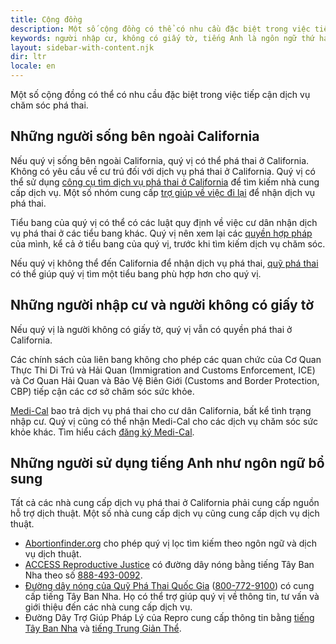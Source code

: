 ```yaml
---
title: Cộng đồng
description: Một số cộng đồng có thể có nhu cầu đặc biệt trong việc tiếp cận dịch vụ chăm sóc phá thai.
keywords: người nhập cư, không có giấy tờ, tiếng Anh là ngôn ngữ thứ hai
layout: sidebar-with-content.njk
dir: ltr
locale: en
---
```

Một số cộng đồng có thể có nhu cầu đặc biệt trong việc tiếp cận dịch vụ chăm sóc phá thai.

## Những người sống bên ngoài California

Nếu quý vị sống bên ngoài California, quý vị có thể phá thai ở California. Không có yêu cầu về cư trú đối với dịch vụ phá thai ở California. Quý vị có thể sử dụng [công cụ tìm dịch vụ phá thai ở California](/find-a-provider/) để tìm kiếm nhà cung cấp dịch vụ. Một số nhóm cung cấp [trợ giúp về việc đi lại](/getting-an-abortion/planning/#travel-or-childcare) để nhận dịch vụ phá thai.

Tiểu bang của quý vị có thể có các luật quy định về việc cư dân nhận dịch vụ phá thai ở các tiểu bang khác. Quý vị nên xem lại các [quyền hợp pháp](/your-rights/your-legal-right-to-an-abortion/) của mình, kể cả ở tiểu bang của quý vị, trước khi tìm kiếm dịch vụ chăm sóc.

Nếu quý vị không thể đến California để nhận dịch vụ phá thai, [quỹ phá thai](https://abortionfunds.org/need-abortion/) có thể giúp quý vị tìm một tiểu bang phù hợp hơn cho quý vị.

## Những người nhập cư và người không có giấy tờ

Nếu quý vị là người không có giấy tờ, quý vị vẫn có quyền phá thai ở California.

Các chính sách của liên bang không cho phép các quan chức của Cơ Quan Thực Thi Di Trú và Hải Quan (Immigration and Customs Enforcement, ICE) và Cơ Quan Hải Quan và Bảo Vệ Biên Giới (Customs and Border Protection, CBP) tiếp cận các cơ sở chăm sóc sức khỏe.

[Medi-Cal](https://www.dhcs.ca.gov/services/medi-cal/pages/whatismedi-cal.aspx) bao trả dịch vụ phá thai cho cư dân California, bất kể tình trạng nhập cư. Quý vị cũng có thể nhận Medi-Cal cho các dịch vụ chăm sóc sức khỏe khác. Tìm hiểu cách [đăng ký Medi-Cal](/getting-an-abortion/how-to-pay-for-an-abortion/#medi-cal).

## Những người sử dụng tiếng Anh như ngôn ngữ bổ sung

Tất cả các nhà cung cấp dịch vụ phá thai ở California phải cung cấp nguồn hỗ trợ dịch thuật. Một số nhà cung cấp dịch vụ cũng cung cấp dịch vụ dịch thuật.

- [Abortionfinder.org](https://www.abortionfinder.org/) cho phép quý vị lọc tìm kiếm theo ngôn ngữ và dịch vụ dịch thuật.
- [ACCESS Reproductive Justice](https://accessrj.org/case-study/access-reproductive-justice-healthline/) có đường dây nóng bằng tiếng Tây Ban Nha theo số <a href="tel:+1-888-493-0092">888-493-0092</a>.
- [Đường dây nóng của Quỹ Phá Thai Quốc Gia](https://prochoice.org/patients/naf-hotline/) (<a href="tel:+1-800-772-9100">800-772-9100</a>) có cung cấp tiếng Tây Ban Nha. Họ có thể trợ giúp quý vị về thông tin, tư vấn và giới thiệu đến các nhà cung cấp dịch vụ.
- Đường Dây Trợ Giúp Pháp Lý của Repro cung cấp thông tin bằng [tiếng Tây Ban Nha](https://www.reprolegalhelpline.org/?lang=es) và [tiếng Trung Giản Thể](https://www.reprolegalhelpline.org/?lang=zh-hans).

